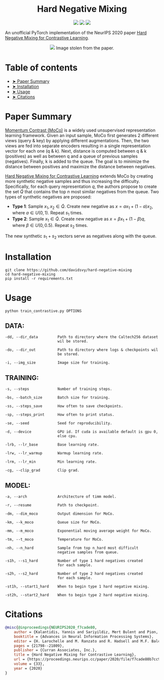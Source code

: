 <h1 align="center">
  <b>Hard Negative Mixing</b><br>
</h1>

<p align="center">
      <a href="https://www.python.org/">
        <img src="https://img.shields.io/badge/python-3.7-blue.svg" /></a>
       <a href= "https://pytorch.org/">
        <img src="https://img.shields.io/badge/PyTorch-1.12-FF0000.svg" /></a>
       <a href= "https://github.com/davidsvy/hard-negative-mixing/blob/main/LICENSE">
        <img src="https://img.shields.io/badge/license-MIT-white.svg" /></a>
</p>

An unofficial PyTorch implementation of the NeurIPS 2020 paper [Hard Negative Mixing for Contrastive Learning](https://proceedings.neurips.cc/paper/2020/file/f7cade80b7cc92b991cf4d2806d6bd78-Paper.pdf).



<p align="center">
  <image src="assets/method.png" />
  Image stolen from the paper.
</p>




Table of contents
===

<!--ts-->
  * [➤ Paper Summary](#paper-summary)
  * [➤ Installation](#installation)
  * [➤ Usage](#usage)
  * [➤ Citations](#citations)
<!--te-->


<a  id="paper-summary"></a>
Paper Summary
===
[Momentum Contrast (MoCo)](https://arxiv.org/abs/1911.05722) is a widely used unsupervised representation learning framework. Given an input sample, MoCo first generates 2 different views (query & key) by applying different augmentations. Then, the two views are fed into separate encoders resulting in a single representation vector for each one (q & k). Next, distance is computed between q & k (positives) as well as between q and a queue of previous samples (negatives). Finally, k is added to the queue. The goal is to minimize the distance between positives and maximize the distance between negatives.

[Hard Negative Mixing for Contrastive Learning](https://proceedings.neurips.cc/paper/2020/file/f7cade80b7cc92b991cf4d2806d6bd78-Paper.pdf) extends MoCo by creating more synthetic negative samples and thus increasing the difficulty. Specifically, for each query representation $q$, the authors propose to create the set $\tilde{Q}$ that contains the top $n$ most similar negatives from the queue. Two types of synthetic negatives are proposed:

- **Type 1**: Sample $x_1, x_2 \in \tilde{Q}$. Create new negative as $x = a x_1 + (1 - a) x_2$, where $a \in U(0, 1)$. Repeat $s_1$ times.
- **Type 2**: Sample $x_1 \in \tilde{Q}$. Create new negative as $x = \beta x_1 + (1 - \beta) q$, where $\beta \in U(0, 0.5)$. Repeat $s_2$ times.

The new synthetic $s_1 + s_2$ vectors serve as negatives along with the queue.


<a  id="installation"></a>
Installation
===
```
git clone https://github.com/davidsvy/hard-negative-mixing
cd hard-negative-mixing
pip install -r requirements.txt
```



<a  id="usage"></a>
Usage
===

```
python train_contrastive.py OPTIONS
```

## DATA:
    -dd, --dir_data         Path to directory where the Caltech256 dataset 
                            wil be stored.

    -do, --dir_out          Path to directory where logs & checkpoints wil 
                            be stored.    

    -i, --img_size          Image size for training.      


## TRAINING:
    -s, --steps             Number of training steps.

    -bs, --batch_size       Batch size for training.

    -ss, --steps_save       How often to save checkpoints.

    -sp, --steps_print      How often to print status. 

    -se, --seed             Seed for reproducibility.

    -d, --device            GPU id. If cuda is available default is gpu 0, 
                            else cpu.

    -lrb, --lr_base         Base learning rate.

    -lrw, --lr_warmup       Warmup learning rate.

    -lrm, --lr_min          Min learning rate.

    -cg, --clip_grad        Clip grad.



## MODEL:
    -a, --arch              Architecture of timm model.

    -r, --resume            Path to checkpoint.

    -dm, --dim_moco         Output dimension for MoCo.

    -km, --k_moco           Queue size for MoCo.

    -mm, --m_moco           Exponential moving average weight for MoCo.

    -tm, --t_moco           Temperature for MoCo.

    -nh, --n_hard           Sample from top n_hard most difficult 
                            negative samples from queue.

    -s1h, --s1_hard         Number of type 1 hard negatives created 
                            for each sample.

    -s2h, --s2_hard         Number of type 2 hard negatives created 
                            for each sample.

    -st1h, --start1_hard    When to begin type 1 hard negative mixing.

    -st2h, --start2_hard    When to begin type 2 hard negative mixing.



<a  id="citations"></a>
Citations
===

```bibtex
@misc{@inproceedings{NEURIPS2020_f7cade80,
    author = {Kalantidis, Yannis and Sariyildiz, Mert Bulent and Pion, Noe and Weinzaepfel, Philippe and Larlus, Diane},
    booktitle = {Advances in Neural Information Processing Systems},
    editor = {H. Larochelle and M. Ranzato and R. Hadsell and M.F. Balcan and H. Lin},
    pages = {21798--21809},
    publisher = {Curran Associates, Inc.},
    title = {Hard Negative Mixing for Contrastive Learning},
    url = {https://proceedings.neurips.cc/paper/2020/file/f7cade80b7cc92b991cf4d2806d6bd78-Paper.pdf},
    volume = {33},
    year = {2020}
}
```

